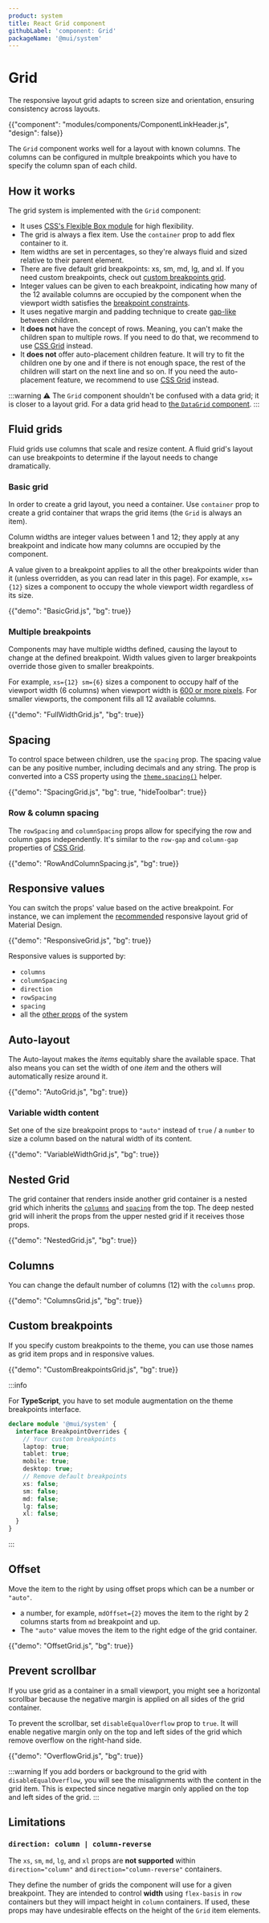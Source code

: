 ```yaml
---
product: system
title: React Grid component
githubLabel: 'component: Grid'
packageName: '@mui/system'
---
```


# Grid

<p class="description">The responsive layout grid adapts to screen size and orientation, ensuring consistency across layouts.</p>

{{"component": "modules/components/ComponentLinkHeader.js", "design": false}}

The `Grid` component works well for a layout with known columns. The columns can be configured in multple breakpoints which you have to specify the column span of each child.

## How it works

The grid system is implemented with the `Grid` component:

- It uses [CSS's Flexible Box module](https://www.w3.org/TR/css-flexbox-1/) for high flexibility.
- The grid is always a flex item. Use the `container` prop to add flex container to it.
- Item widths are set in percentages, so they're always fluid and sized relative to their parent element.
- There are five default grid breakpoints: xs, sm, md, lg, and xl. If you need custom breakpoints, check out [custom breakpoints grid](#custom-breakpoints).
- Integer values can be given to each breakpoint, indicating how many of the 12 available columns are occupied by the component when the viewport width satisfies the [breakpoint constraints](/material-ui/customization/breakpoints/#default-breakpoints).
- It uses negative margin and padding technique to create [gap-like](https://developer.mozilla.org/en-US/docs/Web/CSS/gap) between children.
- It **does not** have the concept of rows. Meaning, you can't make the children span to multiple rows. If you need to do that, we recommend to use [CSS Grid](https://developer.mozilla.org/en-US/docs/Web/CSS/CSS_Grid_Layout) instead.
- It **does not** offer auto-placement children feature. It will try to fit the children one by one and if there is not enough space, the rest of the children will start on the next line and so on. If you need the auto-placement feature, we recommend to use [CSS Grid](https://developer.mozilla.org/en-US/docs/Web/CSS/CSS_Grid_Layout/Auto-placement_in_CSS_Grid_Layout) instead.

:::warning
⚠️ The `Grid` component shouldn't be confused with a data grid; it is closer to a layout grid. For a data grid head to [the `DataGrid` component](/x/react-data-grid/).
:::

## Fluid grids

Fluid grids use columns that scale and resize content. A fluid grid's layout can use breakpoints to determine if the layout needs to change dramatically.

### Basic grid

In order to create a grid layout, you need a container. Use `container` prop to create a grid container that wraps the grid items (the `Grid` is always an item).

Column widths are integer values between 1 and 12; they apply at any breakpoint and indicate how many columns are occupied by the component.

A value given to a breakpoint applies to all the other breakpoints wider than it (unless overridden, as you can read later in this page). For example, `xs={12}` sizes a component to occupy the whole viewport width regardless of its size.

{{"demo": "BasicGrid.js", "bg": true}}

### Multiple breakpoints

Components may have multiple widths defined, causing the layout to change at the defined breakpoint. Width values given to larger breakpoints override those given to smaller breakpoints.

For example, `xs={12} sm={6}` sizes a component to occupy half of the viewport width (6 columns) when viewport width is [600 or more pixels](/material-ui/customization/breakpoints/#default-breakpoints). For smaller viewports, the component fills all 12 available columns.

{{"demo": "FullWidthGrid.js", "bg": true}}

## Spacing

To control space between children, use the `spacing` prop.
The spacing value can be any positive number, including decimals and any string.
The prop is converted into a CSS property using the [`theme.spacing()`](/customization/spacing/) helper.

{{"demo": "SpacingGrid.js", "bg": true, "hideToolbar": true}}

### Row & column spacing

The `rowSpacing` and `columnSpacing` props allow for specifying the row and column gaps independently.
It's similar to the `row-gap` and `column-gap` properties of [CSS Grid](/system/grid/#row-gap-amp-column-gap).

{{"demo": "RowAndColumnSpacing.js", "bg": true}}

## Responsive values

You can switch the props' value based on the active breakpoint.
For instance, we can implement the [recommended](https://material.io/design/layout/responsive-layout-grid.html) responsive layout grid of Material Design.

{{"demo": "ResponsiveGrid.js", "bg": true}}

Responsive values is supported by:

- `columns`
- `columnSpacing`
- `direction`
- `rowSpacing`
- `spacing`
- all the [other props](#system-props) of the system

## Auto-layout

The Auto-layout makes the _items_ equitably share the available space.
That also means you can set the width of one _item_ and the others will automatically resize around it.

{{"demo": "AutoGrid.js", "bg": true}}

### Variable width content

Set one of the size breakpoint props to `"auto"` instead of `true` / a `number` to size
a column based on the natural width of its content.

{{"demo": "VariableWidthGrid.js", "bg": true}}

## Nested Grid

The grid container that renders inside another grid container is a nested grid which inherits the [`columns`](#columns) and [`spacing`](#spacing) from the top. The deep nested grid will inherit the props from the upper nested grid if it receives those props.

{{"demo": "NestedGrid.js", "bg": true}}

## Columns

You can change the default number of columns (12) with the `columns` prop.

{{"demo": "ColumnsGrid.js", "bg": true}}

## Custom breakpoints

If you specify custom breakpoints to the theme, you can use those names as grid item props and in responsive values.

{{"demo": "CustomBreakpointsGrid.js", "bg": true}}

:::info

For **TypeScript**, you have to set module augmentation on the theme breakpoints interface.

```ts
declare module '@mui/system' {
  interface BreakpointOverrides {
    // Your custom breakpoints
    laptop: true;
    tablet: true;
    mobile: true;
    desktop: true;
    // Remove default breakpoints
    xs: false;
    sm: false;
    md: false;
    lg: false;
    xl: false;
  }
}
```

:::

## Offset

Move the item to the right by using offset props which can be a number or `"auto"`.

- a number, for example, `mdOffset={2}` moves the item to the right by 2 columns starts from `md` breakpoint and up.
- The `"auto"` value moves the item to the right edge of the grid container.

{{"demo": "OffsetGrid.js", "bg": true}}

## Prevent scrollbar

If you use grid as a container in a small viewport, you might see a horizontal scrollbar because the negative margin is applied on all sides of the grid container.

To prevent the scrollbar, set `disableEqualOverflow` prop to `true`. It will enable negative margin only on the top and left sides of the grid which remove overflow on the right-hand side.

{{"demo": "OverflowGrid.js", "bg": true}}

:::warning
If you add borders or background to the grid with `disableEqualOverflow`, you will see the misalignments with the content in the grid item. This is expected since negative margin only applied on the top and left sides of the grid.
:::

## Limitations

### `direction: column | column-reverse`

The `xs`, `sm`, `md`, `lg`, and `xl` props are **not supported** within `direction="column"` and `direction="column-reverse"` containers.

They define the number of grids the component will use for a given breakpoint. They are intended to control **width** using `flex-basis` in `row` containers but they will impact height in `column` containers.
If used, these props may have undesirable effects on the height of the `Grid` item elements.
